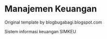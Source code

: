 # Manajemen Keuangan
Original template by blogbugabagi.blogspot.com

Sistem informasi keuangan
SIMKEU


